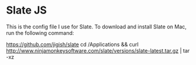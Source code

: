 # Slate JS

This is the config file I use for Slate. To download and install Slate on Mac, run the following command:

https://github.com/jigish/slate
cd /Applications && curl http://www.ninjamonkeysoftware.com/slate/versions/slate-latest.tar.gz | tar -xz
